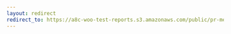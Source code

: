 ```yaml
---
layout: redirect
redirect_to: https://a8c-woo-test-reports.s3.amazonaws.com/public/pr-merge/43860/e2e/index.html
---
```

